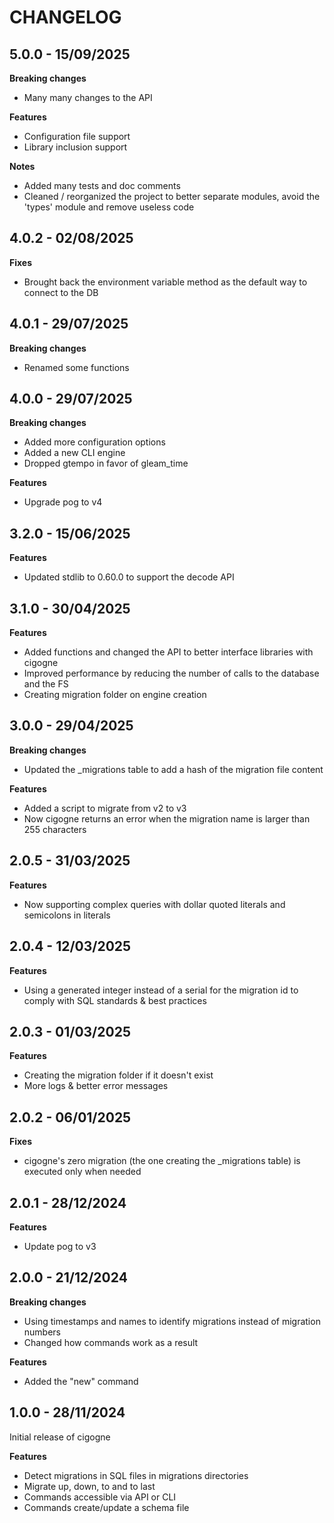 # CHANGELOG

## 5.0.0 - 15/09/2025

**Breaking changes**

- Many many changes to the API

**Features**

- Configuration file support
- Library inclusion support

**Notes**

- Added many tests and doc comments
- Cleaned / reorganized the project to better separate modules, avoid the 'types' module and remove useless code

## 4.0.2 - 02/08/2025

**Fixes**

- Brought back the environment variable method as the default way to connect to the DB

## 4.0.1 - 29/07/2025

**Breaking changes**

- Renamed some functions

## 4.0.0 - 29/07/2025

**Breaking changes**

- Added more configuration options
- Added a new CLI engine
- Dropped gtempo in favor of gleam_time

**Features**

- Upgrade pog to v4

## 3.2.0 - 15/06/2025

**Features**

- Updated stdlib to 0.60.0 to support the decode API

## 3.1.0 - 30/04/2025

**Features**

- Added functions and changed the API to better interface libraries with cigogne
- Improved performance by reducing the number of calls to the database and the FS
- Creating migration folder on engine creation

## 3.0.0 - 29/04/2025

**Breaking changes**

- Updated the \_migrations table to add a hash of the migration file content

**Features**

- Added a script to migrate from v2 to v3
- Now cigogne returns an error when the migration name is larger than 255 characters

## 2.0.5 - 31/03/2025

**Features**

- Now supporting complex queries with dollar quoted literals and semicolons in literals

## 2.0.4 - 12/03/2025

**Features**

- Using a generated integer instead of a serial for the migration id to comply with SQL standards & best practices

## 2.0.3 - 01/03/2025

**Features**

- Creating the migration folder if it doesn't exist
- More logs & better error messages

## 2.0.2 - 06/01/2025

**Fixes**

- cigogne's zero migration (the one creating the \_migrations table) is executed only when needed

## 2.0.1 - 28/12/2024

**Features**

- Update pog to v3

## 2.0.0 - 21/12/2024

**Breaking changes**

- Using timestamps and names to identify migrations instead of migration numbers
- Changed how commands work as a result

**Features**

- Added the "new" command

## 1.0.0 - 28/11/2024

Initial release of cigogne

**Features**

- Detect migrations in SQL files in migrations directories
- Migrate up, down, to and to last
- Commands accessible via API or CLI
- Commands create/update a schema file
